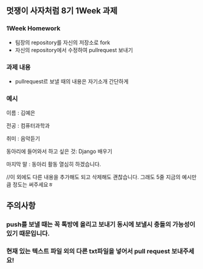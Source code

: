 ## 멋쟁이 사자처럼 8기 1Week 과제
### 1Week Homework
- 팀장의 repository를 자신의 저장소로 fork
- 자신의 repository에서 수정하여 pullrequest 보내기

### 과제 내용
- pullrequest르 보낼 때의 내용은 자기소개 간단하게

### 예시
 이름 : 김예은
 
 전공 : 컴퓨터과학과
 
 취미 : 음악듣기
 
 동아리에 들어와서 하고 싶은 것: Django 배우기
 
 마지막 말 : 동아리 활동 열심히 하겠습니다.
 
 //이 외에도 다른 내용을 추가해도 되고 삭제해도 괜찮습니다. 그래도 5줄 지금의 예시만큼 정도는 써주세요ㅎ

## 주의사항
### push를 보낼 때는 꼭 톡방에 올리고 보내기 동시에 보낼시 충돌의 가능성이 있기 때문입니다.
### 현재 있는 텍스트 파일 외의 다른 txt파일을 넣어서 pull request 보내주세요!
